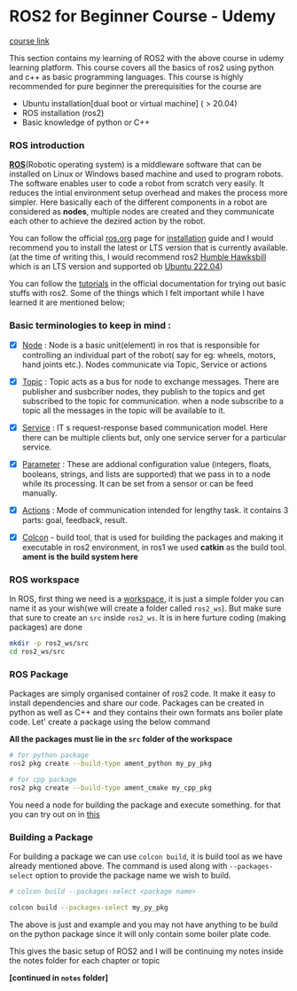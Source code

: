 # ROS2 for Beginner Course - Udemy

[course link](https://www.udemy.com/course/ros2-for-beginners/)

This section contains my learning of ROS2 with the above course in udemy learning platform. This course covers all the basics of ros2 using python and c++ as basic programming languages. This course is highly recommended for pure beginner the prerequisities for the course are

- Ubuntu installation[dual boot or virtual machine] ( > 20.04)
- ROS installation (ros2)
- Basic knowledge of python or C++

### ROS introduction

[**ROS**](https://ros.org/)(Robotic operating system) is a middleware software that can be installed on Linux or Windows based machine and used to program robots. The software enables user to code a robot from scratch very easily. It reduces the intial environment setup overhead and makes the process more simpler. Here basically each of the different components in a robot are considered as **nodes**, multiple nodes are created and they communicate each other to achieve the dezired action by the robot.

You can follow the official [ros.org](https://ros.org/) page for [installation](https://www.ros.org/blog/getting-started/) guide and I would recommend you to install the latest or LTS version that is currently available.(at the time of writing this, I would recommend ros2 [Humble Hawksbill](https://docs.ros.org/en/humble/Installation.html) which is an LTS version and supported ob [Ubuntu 222.04](https://ubuntu.com/download))

You can follow the [tutorials](https://docs.ros.org/en/humble/Tutorials.html) in the official documentation for trying out basic stuffs with ros2. Some of the things which I felt important while I have learned it are mentioned below;

### Basic terminologies to keep in mind :

- [x] [Node](https://docs.ros.org/en/humble/Tutorials/Beginner-CLI-Tools/Understanding-ROS2-Nodes/Understanding-ROS2-Nodes.html) : Node is a basic unit(element) in ros that is responsible for controlling an individual part of the robot( say for eg: wheels, motors, hand joints etc.). Nodes communicate via Topic, Service or actions
- [x] [Topic](https://docs.ros.org/en/humble/Tutorials/Beginner-CLI-Tools/Understanding-ROS2-Topics/Understanding-ROS2-Topics.html) : Topic acts as a bus for node to exchange messages. There are publisher and susbcriber nodes, they publish to the topics and get subscribed to the topic for communication. when a node subscribe to a topic all the messages in the topic will be available to it.

- [x] [Service](https://docs.ros.org/en/humble/Tutorials/Beginner-CLI-Tools/Understanding-ROS2-Services/Understanding-ROS2-Services.html) : IT s request-response based communication model. Here there can be multiple clients but, only one service server for a particular service.

- [x] [Parameter](https://docs.ros.org/en/humble/Tutorials/Beginner-CLI-Tools/Understanding-ROS2-Parameters/Understanding-ROS2-Parameters.html) : These are addional configuration value (integers, floats, booleans, strings, and lists are supported) that we pass in to a node while its processing. It can be set from a sensor or can be feed manually.

- [x] [Actions](https://docs.ros.org/en/humble/Tutorials/Beginner-CLI-Tools/Understanding-ROS2-Actions/Understanding-ROS2-Actions.html) : Mode of communication intended for lengthy task. it contains 3 parts: goal, feedback, result.
- [x] [Colcon](https://docs.ros.org/en/humble/Tutorials/Beginner-Client-Libraries/Colcon-Tutorial.html) - build tool, that is used for building the packages and making it executable in ros2 environment, in ros1 we used **catkin** as the build tool. **ament is the build system here**

### ROS workspace

In ROS, first thing we need is a [workspace](), it is just a simple folder you can name it as your wish(we will create a folder called `ros2_ws`). But make sure that sure to create an `src` inside `ros2_ws`. It is in here furture coding (making packages) are done

```bash
mkdir -p ros2_ws/src
cd ros2_ws/src
```

### ROS Package

Packages are simply organised container of ros2 code. It make it easy to install dependencies and share our code. Packages can be created in python as well as C++ and they contains their own formats ans boiler plate code. Let' create a package using the below command

**All the packages must lie in the `src` folder of the workspace**

```bash
# for python package
ros2 pkg create --build-type ament_python my_py_pkg

# for cpp package
ros2 pkg create --build-type ament_cmake my_cpp_pkg

```

You need a node for building the package and execute something. for that you can try out on in [this](https://docs.ros.org/en/humble/Tutorials/Beginner-Client-Libraries/Creating-Your-First-ROS2-Package.html)

### Building a Package

For building a package we can use `colcon build`, it is build tool as we have already mentioned above. The command is used along with `--packages-select` option to provide the package name we wish to build.

```bash
# colcon build --packages-select <package name>

colcon build --packages-select my_py_pkg

```

The above is just and example and you may not have anything to be build on the python package since it will only contain some boiler plate code.

This gives the basic setup of ROS2 and I will be continuing my notes inside the notes folder for each chapter or topic

**[continued in `notes` folder]**
